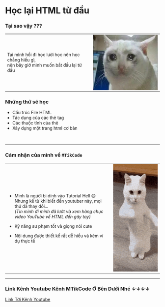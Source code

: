 # Học lại HTML từ đầu
### Tại sao vậy ???
<table>
    <tr>
        <td>Tại mình hồi đi học lười học nên học chẳng hiểu gì, <br>nên bây giờ mình muốn bắt đầu lại từ đầu</td>
        <td>
            <img src="assets\cry_cat.webp" alt="meo khoc huhu" width="280" height="180" style="display:block; margin:auto;">
        </td>
    </tr>

</table>


### Những thứ sẽ học
- Cấu trúc File HTML
- Tác dụng của các thẻ tag
- Các thuộc tính của thẻ
- Xây dựng một trang html cơ bản 
<br>

---

### Cảm nhận của mình về `MTikCode`

<table>
<tr>
  <td>

- Mình là người bị dính vào Tutorial Hell 😩  
  Nhưng kể từ khi biết đến youtuber này, mọi thứ đã thay đổi...  
  *(Tin mình đi mình đã lướt và xem hàng chục video YouTube về HTML đến gãy tay)*

- Kỹ năng sư phạm tốt và giọng nói cute  
- Nội dung được thiết kế rất dễ hiểu và kèm ví dụ thực tế

  </td>
  <td>
    <img src="./assets/dancing-cat.gif" alt="meo nhay hehee" width="280" height="350">
  </td>
</tr>
</table>


---

### Link Kênh Youtube Kênh MTikCode Ở Bên Dưới Nhé ↓↓↓↓

[Link Tới Kênh Youtube](https://www.youtube.com/@MTikCode)







